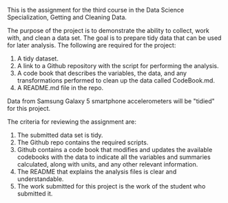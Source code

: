 This is the assignment for the third course in the Data Science Specialization, Getting and Cleaning Data. 

The purpose of the project is to demonstrate the ability to collect, work with, and clean a data set. The goal is to prepare tidy data that can be used for later analysis. The following are required for the project:

1. A tidy dataset.
2. A link to a Github repository with the script for performing the analysis.
3. A code book that describes the variables, the data, and any transformations performed to clean up the data called CodeBook.md.
4. A README.md file in the repo.

Data from Samsung Galaxy 5 smartphone accelerometers will be "tidied" for this project.

The criteria for reviewing the assignment are:

1. The submitted data set is tidy.
2. The Github repo contains the required scripts.
3. Github contains a code book that modifies and updates the available codebooks with the data to indicate all the variables and summaries calculated, along with units, and any other relevant information.
4. The README that explains the analysis files is clear and understandable.
5. The work submitted for this project is the work of the student who submitted it.


